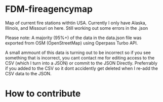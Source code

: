 # FDM-fireagencymap
Map of current fire stations withtin USA. Currently I only have Alaska, Illinois, and Missouri on here. Still working out some errors in the .json

Please note: A majority (95%+) of the data in the data.json file was exported from OSM (OpenStreetMap) using Operpass Turbo API.

A small ammount of this data is turning out to be incorrect so if you see something that is incorrect, you cant contact me for editing access to the CSV (which I turn into a JSON) or commit to the JSON Directly. Preferrably if you added to the CSV so it dont accidently get deleted when I re-add the CSV data to the JSON.

# How to contribute
